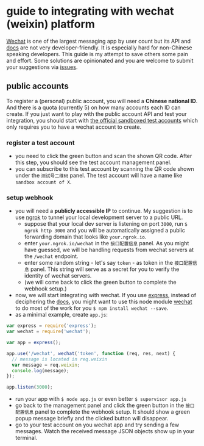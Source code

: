 # guide to integrating with wechat (weixin) platform

[Wechat](http://www.wechat.com/en/) is one of the largest messaging app by user count but its API and [docs](https://mp.weixin.qq.com/) are not very developer-friendly. It is especially hard for non-Chinese speaking developers. This guide is my attempt to save others some pain and effort. Some solutions are opinionated and you are welcome to submit your suggestions via [issues](https://github.com/falcondai/wechat-nodejs-guide/issues).

## public accounts

To register a (personal) public account, you will need a **Chinese national ID**. And there is a quota (currently 5) on how many accounts each ID can create. If you just want to play with the public account API and test your integration, you should start with [the official sandboxed test accounts](http://mp.weixin.qq.com/debug/cgi-bin/sandbox?t=sandbox/login) which only requires you to have a wechat account to create.

### register a test account
- you need to click the green button and scan the shown QR code. After this step, you should see the test account management panel.
- you can subscribe to this test account by scanning the QR code shown under the `测试号二维码` panel. The test account will have a name like `sandbox account of X`.

### setup webhook
- you will need a **publicly accessible IP** to continue. My suggestion is to use [ngrok](ngrok.com) to tunnel your local development server to a public URL.
  - suppose that your local dev server is listening on port `3000`, run `$ ngrok http 3000` and you will be automatically assigned a public forwarding domain that looks like `your.ngrok.io`.
  - enter `your.ngrok.io/wechat` in the `接口配置信息` panel. As you might have guessed, we will be handling requests from wechat servers at the `/wechat` endpoint.
  - enter some random string - let's say `token` - as token in the `接口配置信息` panel. This string will serve as a secret for you to verify the identity of wechat servers.
  - (we will come back to click the green button to complete the webhook setup.)
- now, we will start integrating with wechat. If you use [express](http://expressjs.com), instead of deciphering the [docs](http://mp.weixin.qq.com/wiki/17/2d4265491f12608cd170a95559800f2d.html), you might want to use this node module [wechat](https://www.npmjs.com/package/wechat) to do most of the work for you `$ npm install wechat --save`.
- as a minimal example, create `app.js`:

```javascript
var express = require('express');
var wechat = require('wechat');

var app = express();

app.use('/wechat', wechat('token', function (req, res, next) {
  // message is located in req.weixin
  var message = req.weixin;
  console.log(message);
});

app.listen(3000);
```
- run your app with `$ node app.js` or even better `$ supervisor app.js`
- go back to the management panel and click the green button in the `接口配置信息` panel to complete the webhook setup. It should show a green popup message briefly and the clicked button will disappear.
- go to your test account on you wechat app and try sending a few messages. Watch the received message JSON objects show up in your terminal.
